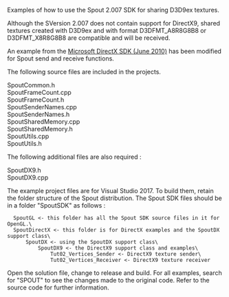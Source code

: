 Examples of how to use the Spout 2.007 SDK for sharing D3D9ex textures.

Although the SVersion 2.007 does not contain support for DirectX9, shared textures created with D3D9ex and with format D3DFMT_A8R8G8B8 or D3DFMT_X8R8G8B8 are compatible and will be received.

An example from the [Microsoft DirectX SDK (June 2010)](https://www.microsoft.com/en-au/download/details.aspx?id=6812) has been modified for Spout send and receive functions.

The following source files are included in the projects.

SpoutCommon.h\
SpoutFrameCount.cpp\
SpoutFrameCount.h\
SpoutSenderNames.cpp\
SpoutSenderNames.h\
SpoutSharedMemory.cpp\
SpoutSharedMemory.h\
SpoutUtils.cpp\
SpoutUtils.h  

The following additional files are also required :

SpoutDX9.h\
SpoutDX9.cpp

The example project files are for Visual Studio 2017. To build them, retain the folder structure of the Spout distribution. The Spout SDK files should be in a folder "SpoutSDK" as follows :

      SpoutGL <- this folder has all the Spout SDK source files in it for OpenGL.\ 
	  SpoutDirectX <- this folder is for DirectX examples and the SpoutDX support class\
	      SpoutDX <- using the SpoutDX support class\
	          SpoutDX9 <- the DirectX9 support class and examples\
	              Tut02_Vertices_Sender <- DirectX9 texture sender\
				  Tut02_Vertices_Receiver <- DirectX9 texture receiver
		  
Open the solution file, change to release and build. For all examples, search for "SPOUT" to see the changes made to the original code. Refer to the source code for further information.

